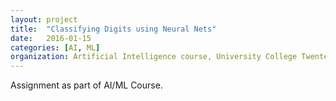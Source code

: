 ```yaml
---
layout: project
title:  "Classifying Digits using Neural Nets"
date:   2016-01-15
categories: [AI, ML]
organization: Artificial Intelligence course, University College Twente
---
```


Assignment as part of AI/ML Course.
